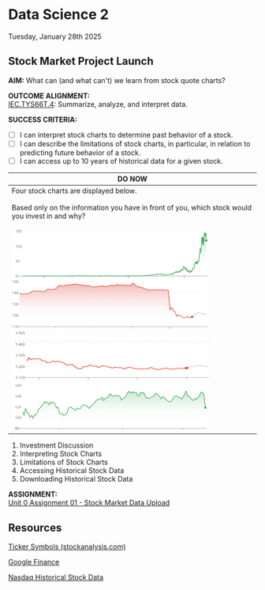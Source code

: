 # Data Science 2
Tuesday, January 28th 2025

## Stock Market Project Launch

**AIM:** What can (and what can't) we learn from stock quote charts?

**OUTCOME ALIGNMENT:**
<br><ins>IEC.TYS66T.4</ins>: Summarize, analyze, and interpret data.

**SUCCESS CRITERIA:**
- [ ] I can interpret stock charts to determine past behavior of a stock.
- [ ] I can describe the limitations of stock charts, in particular, in relation to predicting future behavior of a stock.
- [ ] I can access up to 10 years of historical data for a given stock.

|DO NOW|
|---|
|Four stock charts are displayed below.<br><br>Based only on the information you have in front of you, which stock would you invest in and why?<br><br><img width = 400, height = 100, src = 'https://github.com/MrJSwotinsky/Data_Science_2_Spring_2025/blob/main/Resources/NVIDIA_1_27_max.png'><img width = 400, height = 100, src = 'https://github.com/MrJSwotinsky/Data_Science_2_Spring_2025/blob/main/Resources/NVIDIA_1_27_5d.png'><br><img width = 400, height = 100, src = 'https://github.com/MrJSwotinsky/Data_Science_2_Spring_2025/blob/main/Resources/NVIDIA_1_27_1d.png'><img width = 400, height = 100, src = 'https://github.com/MrJSwotinsky/Data_Science_2_Spring_2025/blob/main/Resources/NVIDIA_1_27_6m.png'>|

1. Investment Discussion
2. Interpreting Stock Charts
3. Limitations of Stock Charts
4. Accessing Historical Stock Data
5. Downloading Historical Stock Data

**ASSIGNMENT:** 
<br>[Unit 0 Assignment 01 - Stock Market Data Upload](https://github.com/MrJSwotinsky/Data_Science_2_Spring_2025/blob/main/Unit_0_Introduction_to_Data_Visualization/Assignments/01_Stock_Market_Data_Upload.md)

## Resources
[Ticker Symbols (stockanalysis.com)](https://stockanalysis.com/stocks/)

[Google Finance](https://www.google.com/finance)

[Nasdaq Historical Stock Data](https://www.nasdaq.com/market-activity/quotes/historical)
